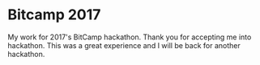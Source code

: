 # Bitcamp 2017

My work for 2017's BitCamp hackathon. Thank you for accepting me into hackathon. This was a great experience and I will be back for another hackathon.